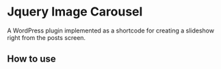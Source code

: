 Jquery Image Carousel
=====================

A WordPress plugin implemented as a shortcode for creating a slideshow right from the posts screen. 

<h2>How to use</h2>